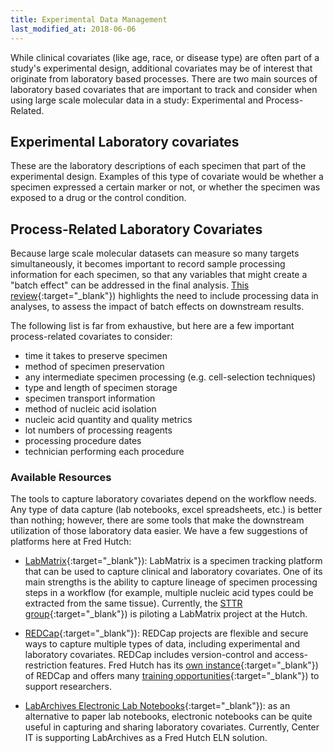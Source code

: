 ```yaml
---
title: Experimental Data Management
last_modified_at: 2018-06-06
---
```


While clinical covariates (like age, race, or disease type) are often part of a study's experimental design, additional covariates may be of interest that originate from laboratory based processes.  There are two main sources of laboratory based covariates that are important to track and consider when using large scale molecular data in a study:  Experimental and Process-Related.  

## Experimental Laboratory covariates
These are the laboratory descriptions of each specimen that part of the experimental design.  Examples of this type of covariate would be whether a specimen expressed a certain marker or not, or whether the specimen was exposed to a drug or the control condition.  

## Process-Related Laboratory Covariates
Because large scale molecular datasets can measure so many targets simultaneously, it becomes important to record sample processing information for each specimen, so that any variables that might create a "batch effect" can be addressed in the final analysis.  [This review](https://www.nature.com/articles/nrg2825){:target="_blank"}<!--_-->) highlights the need to include processing data in analyses, to assess the impact of batch effects on downstream results.

The following list is far from exhaustive, but here are a few important process-related covariates to consider:
  - time it takes to preserve specimen
  - method of specimen preservation
  - any intermediate specimen processing (e.g. cell-selection techniques)
  - type and length of specimen storage
  - specimen transport information
  - method of nucleic acid isolation
  - nucleic acid quantity and quality metrics
  - lot numbers of processing reagents
  - processing procedure dates
  - technician performing each procedure

### Available Resources
The tools to capture laboratory covariates depend on the workflow needs.  Any type of data capture (lab notebooks, excel spreadsheets, etc.) is better than nothing; however, there are some tools that make the downstream utilization of those laboratory data easier. We have a few suggestions of platforms here at Fred Hutch:

  - [LabMatrix](http://www.biofortis.com/labmatrix){:target="_blank"}<!--_-->): LabMatrix is a specimen tracking platform that can be used to capture clinical and laboratory covariates. One of its main strengths is the ability to capture lineage of specimen processing steps in a workflow (for example, multiple nucleic acid types could be extracted from the same tissue). Currently, the [STTR group](https://www.fredhutch.org/en/labs/seattle-translational-tumor-research.html){:target="_blank"}<!--_-->) is piloting a LabMatrix project at the Hutch.

  - [REDCap](https://projectredcap.org){:target="_blank"}<!--_-->): REDCap projects are flexible and secure ways to capture multiple types of data, including experimental and laboratory covariates. REDCap includes version-control and access-restriction features. Fred Hutch has its [own instance](http://research.fhcrc.org/cds/en/redcap.html){:target="_blank"}<!--_-->) of REDCap and offers many [training opportunities](http://research.fhcrc.org/cds/en/redcap-training.html){:target="_blank"}<!--_-->) to support researchers.

  - [LabArchives Electronic Lab Notebooks](https://centernet.fredhutch.org/cn/u/center-it/projects/eln-project.html){:target="_blank"}<!--_-->): as an alternative to paper lab notebooks, electronic notebooks can be quite useful in capturing and sharing laboratory covariates. Currently, Center IT is supporting LabArchives as a Fred Hutch ELN solution.
